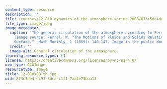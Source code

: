 ```yaml
---
content_type: resource
description: ''
file: /courses/12-810-dynamics-of-the-atmosphere-spring-2008/873c5de4dc913dcac1f17aa4e73baa13_12-810s08-th.jpg
file_type: image/jpeg
image_metadata:
  caption: 'The general circulation of the atmosphere according to Ferrel (1859).
    (Image source: Ferrel, W. "The Motions of Fluids and Solids Relative to the Earth''s
    Surface." _Math Monthly_ 1 (1859): 140-147. Image in the public domain.)'
  credit: ''
  image-alt: General circulation of the atmosphere.
learning_resource_types: []
license: https://creativecommons.org/licenses/by-nc-sa/4.0/
ocw_type: OCWImage
resourcetype: Image
title: 12-810s08-th.jpg
uid: 873c5de4-dc91-3dca-c1f1-7aa4e73baa13
---
```

